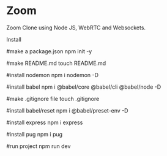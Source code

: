 # Zoom

Zoom Clone using Node JS, WebRTC and Websockets.

Install

#make a package.json
npm init -y

#make README.md
touch README.md 

#install nodemon
npm i nodemon -D

#install babel
npm i @babel/core @babel/cli @babel/node -D

#make .gitignore file
touch .gitignore

#install babel/reset
npm i @babel/preset-env -D

#install express
npm i express

#install pug
npm i pug

#run project
npm run dev